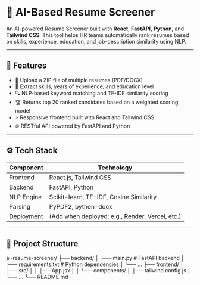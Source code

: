 # 🧠 AI-Based Resume Screener

An AI-powered Resume Screener built with **React**, **FastAPI**, **Python**, and **Tailwind CSS**. This tool helps HR teams automatically rank resumes based on skills, experience, education, and job-description similarity using NLP.

---

## 🚀 Features

- 📄 Upload a ZIP file of multiple resumes (PDF/DOCX)
- 🧠 Extract skills, years of experience, and education level
- 🔍 NLP-based keyword matching and TF-IDF similarity scoring
- 🏆 Returns top 20 ranked candidates based on a weighted scoring model
- ⚡ Responsive frontend built with React and Tailwind CSS
- 🌐 RESTful API powered by FastAPI and Python

---

## ⚙️ Tech Stack

| Component  | Technology |
|------------|------------|
| Frontend   | React.js, Tailwind CSS |
| Backend    | FastAPI, Python |
| NLP Engine | Scikit-learn, TF-IDF, Cosine Similarity |
| Parsing    | PyPDF2, python-docx |
| Deployment | (Add when deployed: e.g., Render, Vercel, etc.) |

---

## 📁 Project Structure
ai-resume-screener/
├── backend/
│ ├── main.py # FastAPI backend
│ ├── requirements.txt # Python dependencies
│ └── ...
├── frontend/
│ ├── src/
│ │ ├── App.jsx
│ │ └── components/
│ ├── tailwind.config.js
│ └── ...
└── README.md

